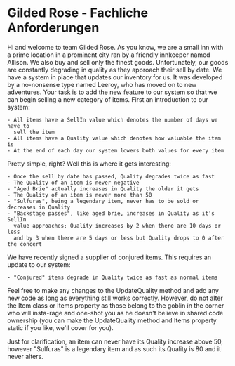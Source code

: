 Gilded Rose - Fachliche Anforderungen
=====================================


Hi and welcome to team Gilded Rose. As you know, we are a small inn with a prime 
location in a prominent city ran by a friendly innkeeper named Allison. We also 
buy and sell only the finest goods. Unfortunately, our goods are constantly 
degrading in quality as they approach their sell by date. We have a system in 
place that updates our inventory for us. It was developed by a no-nonsense type
named Leeroy, who has moved on to new adventures. Your task is to add the new 
feature to our system so that we can begin selling a new category of items. 
First an introduction to our system:

	- All items have a SellIn value which denotes the number of days we have to 
	  sell the item
	- All items have a Quality value which denotes how valuable the item is
	- At the end of each day our system lowers both values for every item

Pretty simple, right? Well this is where it gets interesting:

	- Once the sell by date has passed, Quality degrades twice as fast
	- The Quality of an item is never negative
	- "Aged Brie" actually increases in Quality the older it gets
	- The Quality of an item is never more than 50
	- "Sulfuras", being a legendary item, never has to be sold or decreases in Quality
	- "Backstage passes", like aged brie, increases in Quality as it's SellIn 
	  value approaches; Quality increases by 2 when there are 10 days or less 
	  and by 3 when there are 5 days or less but Quality drops to 0 after the concert

We have recently signed a supplier of conjured items. This requires an update to our system:

	- "Conjured" items degrade in Quality twice as fast as normal items

Feel free to make any changes to the UpdateQuality method and add any new code 
as long as everything still works correctly. However, do not alter the Item 
class or Items property as those belong to the goblin in the corner who will 
insta-rage and one-shot you as he doesn't believe in shared code ownership 
(you can make the UpdateQuality method and Items property static if you like, 
we'll cover for you). 

Just for clarification, an item can never have its Quality increase above 50, 
however "Sulfuras" is a legendary item and as such its Quality is 80 and it 
never alters.